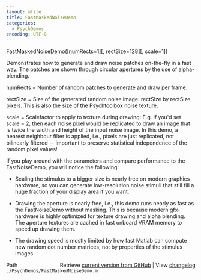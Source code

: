 ```yaml
---
layout: mfile
title: FastMaskedNoiseDemo
categories:
  - PsychDemos
encoding: UTF-8
---
```


FastMaskedNoiseDemo\(\[numRects=1\]\[, rectSize=128\]\[, scale=1\]\)

Demonstrates how to generate and draw noise patches on-the-fly in a fast
way. The patches are shown through circular apertures by the use of
alpha-blending.

numRects = Number of random patches to generate and draw per frame.

rectSize = Size of the generated random noise image: rectSize by rectSize
           pixels. This is also the size of the Psychtoolbox noise
           texture.

scale = Scalefactor to apply to texture during drawing: E.g. if you'd set
scale = 2, then each noise pixel would be replicated to draw an image
that is twice the width and height of the input noise image. In this
demo, a nearest neighbour filter is applied, i.e., pixels are just
replicated, not bilinearly filtered -- Important to preserve statistical
independence of the random pixel values\!

If you play around with the parameters and compare performance to the
FastNoiseDemo, you will notice the following:

- Scaling the stimulus to a bigger size is nearly free on modern graphics
hardware, so you can generate low-resolution noise stimuli that still
fill a huge fraction of your display area if you want.

- Drawing the aperture is nearly free, i.e., this demo runs nearly as
fast as the FastNoiseDemo without masking. This is because modern
gfx-hardware is highly optimized for texture drawing and alpha blending.
The aperture textures are cached in fast onboard VRAM memory to speed up
drawing them.

- The drawing speed is mostly limited by how fast Matlab can compute new
random dot number matrices, not by properties of the stimulus images.



<div class="code_header" style="text-align:right;">
  <span style="float:left;">Path&nbsp;&nbsp;</span> <span class="counter">Retrieve <a href=
  "https://raw.github.com/Psychtoolbox-3/Psychtoolbox-3/beta/./PsychDemos/FastMaskedNoiseDemo.m">current version from GitHub</a> | View <a href=
  "https://github.com/Psychtoolbox-3/Psychtoolbox-3/commits/beta/./PsychDemos/FastMaskedNoiseDemo.m">changelog</a></span>
</div>
<div class="code">
  <code>./PsychDemos/FastMaskedNoiseDemo.m</code>
</div>
